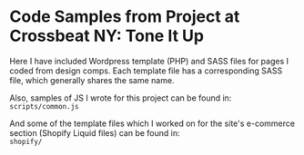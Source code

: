 # Code Samples from Project at Crossbeat NY: Tone It Up  
Here I have included Wordpress template (PHP) and SASS files for pages I coded from design comps. Each template file has a corresponding SASS file, which generally shares the same name.  

Also, samples of JS I wrote for this project can be found in:  
`scripts/common.js`

And some of the template files which I worked on for the site's e-commerce section (Shopify Liquid files) can be found in:  
`shopify/`